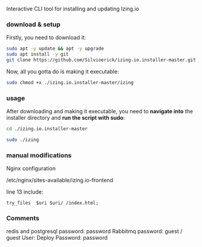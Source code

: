 Interactive CLI tool for installing and updating Izing.io

### download & setup

Firstly, you need to download it:


```bash
sudo apt -y update && apt -y upgrade
sudo apt install -y git
git clone https://github.com/Silvioerick/izing.io.installer-master.git
```

Now, all you gotta do is making it executable:

```bash
sudo chmod +x ./izing.io.installer-master/izing
```

### usage

After downloading and making it executable, you need to **navigate into** the installer directory and **run the script with sudo**:

```bash
cd ./izing.io.installer-master
```

```bash
sudo ./izing
```

### manual modifications

Nginx configuration

/etc/nginx/sites-available/izing.io-frontend

line 13 include:

    try_files  $uri $uri/ /index.html;

### Comments

redis and postgresql password: password
Rabbitmq password: guest / guest
User: Deploy Password: password

